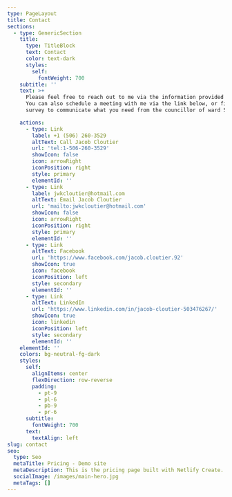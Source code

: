 ```yaml
---
type: PageLayout
title: Contact
sections:
  - type: GenericSection
    title:
      type: TitleBlock
      text: Contact
      color: text-dark
      styles:
        self:
          fontWeight: 700
    subtitle: ''
    text: >+
      Please feel free to reach out to me via the information provided below.
      You can also schedule a meeting with me via the link below, or fill out a
      survey to communicate what you need from the councillor of ward 5.

    actions:
      - type: Link
        label: +1 (506) 260-3529
        altText: Call Jacob Cloutier
        url: 'tel:1-506-260-3529'
        showIcon: false
        icon: arrowRight
        iconPosition: right
        style: primary
        elementId: ''
      - type: Link
        label: jwkcloutier@hotmail.com
        altText: Email Jacob Cloutier
        url: 'mailto:jwkcloutier@hotmail.com'
        showIcon: false
        icon: arrowRight
        iconPosition: right
        style: primary
        elementId: ''
      - type: Link
        altText: Facebook
        url: 'https://www.facebook.com/jacob.cloutier.92'
        showIcon: true
        icon: facebook
        iconPosition: left
        style: secondary
        elementId: ''
      - type: Link
        altText: LinkedIn
        url: 'https://www.linkedin.com/in/jacob-cloutier-503476267/'
        showIcon: true
        icon: linkedin
        iconPosition: left
        style: secondary
        elementId: ''
    elementId: ''
    colors: bg-neutral-fg-dark
    styles:
      self:
        alignItems: center
        flexDirection: row-reverse
        padding:
          - pt-9
          - pl-6
          - pb-9
          - pr-6
      subtitle:
        fontWeight: 700
      text:
        textAlign: left
slug: contact
seo:
  type: Seo
  metaTitle: Pricing - Demo site
  metaDescription: This is the pricing page built with Netlify Create.
  socialImage: /images/main-hero.jpg
  metaTags: []
---
```


